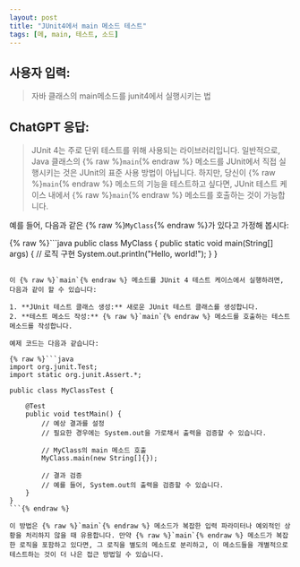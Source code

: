 ```yaml
---
layout: post
title: "JUnit4에서 main 메소드 테스트"
tags: [메, main, 테스트, 소드]
---
```


## 사용자 입력:
> 자바 클래스의 main메소드를 junit4에서 실행시키는 법

## ChatGPT 응답:
> JUnit 4는 주로 단위 테스트를 위해 사용되는 라이브러리입니다. 일반적으로, Java 클래스의 {% raw %}`main`{% endraw %} 메소드를 JUnit에서 직접 실행시키는 것은 JUnit의 표준 사용 방법이 아닙니다. 하지만, 당신이 {% raw %}`main`{% endraw %} 메소드의 기능을 테스트하고 싶다면, JUnit 테스트 케이스 내에서 {% raw %}`main`{% endraw %} 메소드를 호출하는 것이 가능합니다.

예를 들어, 다음과 같은 {% raw %}`MyClass`{% endraw %}가 있다고 가정해 봅시다:

{% raw %}```java
public class MyClass {
    public static void main(String[] args) {
        // 로직 구현
        System.out.println("Hello, world!");
    }
}
```{% endraw %}

이 {% raw %}`main`{% endraw %} 메소드를 JUnit 4 테스트 케이스에서 실행하려면, 다음과 같이 할 수 있습니다:

1. **JUnit 테스트 클래스 생성:** 새로운 JUnit 테스트 클래스를 생성합니다.
2. **테스트 메소드 작성:** {% raw %}`main`{% endraw %} 메소드를 호출하는 테스트 메소드를 작성합니다.

예제 코드는 다음과 같습니다:

{% raw %}```java
import org.junit.Test;
import static org.junit.Assert.*;

public class MyClassTest {

    @Test
    public void testMain() {
        // 예상 결과를 설정
        // 필요한 경우에는 System.out을 가로채서 출력을 검증할 수 있습니다.

        // MyClass의 main 메소드 호출
        MyClass.main(new String[]{});

        // 결과 검증
        // 예를 들어, System.out의 출력을 검증할 수 있습니다.
    }
}
```{% endraw %}

이 방법은 {% raw %}`main`{% endraw %} 메소드가 복잡한 입력 파라미터나 예외적인 상황을 처리하지 않을 때 유용합니다. 만약 {% raw %}`main`{% endraw %} 메소드가 복잡한 로직을 포함하고 있다면, 그 로직을 별도의 메소드로 분리하고, 이 메소드들을 개별적으로 테스트하는 것이 더 나은 접근 방법일 수 있습니다.

